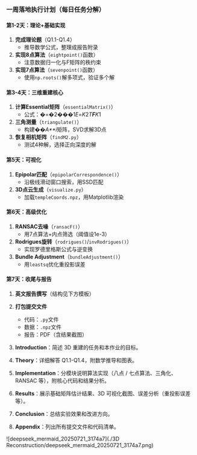 



### 一周落地执行计划（每日任务分解）

#### **第1-2天：理论+基础实现**

1. **完成理论题**（Q1.1-Q1.4）
	- 推导数学公式，整理成报告附录
2. **实现8点算法**（`eightpoint()`函数）
	- 注意数据归一化与F矩阵的秩约束
3. **实现7点算法**（`sevenpoint()`函数）
	- 使用`np.roots()`解多项式，验证多个解

#### **第3-4天：三维重建核心**

1. **计算Essential矩阵**（`essentialMatrix()`）
	- 公式：�=�2���1*E*=*K*2*T**F**K*1
2. **三角测量**（`triangulate()`）
	- 构建��*A**i*矩阵，SVD求解3D点
3. **恢复相机矩阵**（`findM2.py`）
	- 测试4种解，选择正向深度的解

#### **第5天：可视化**

1. **Epipolar匹配**（`epipolarCorrespondence()`）
	- 沿极线滑动窗口搜索，用SSD匹配
2. **3D点云生成**（`visualize.py`）
	- 加载`templeCoords.npz`，用Matplotlib渲染

#### **第6天：高级优化**

1. **RANSAC去噪**（`ransacF()`）
	- 用7点算法+内点筛选（阈值设1e-3）
2. **Rodrigues旋转**（`rodrigues()`/`invRodrigues()`）
	- 实现罗德里格斯公式与逆变换
3. **Bundle Adjustment**（`bundleAdjustment()`）
	- 用`leastsq`优化重投影误差

#### **第7天：收尾与报告**

1. **英文报告撰写**（结构见下方模板）
2. **打包提交文件**
	- 代码：`.py`文件
	- 数据：`.npz`文件
	- 报告：PDF（含结果截图）



1. **Introduction**：简述 3D 重建的任务和本作业的目标。
2. **Theory**：详细解答 Q1.1-Q1.4，附数学推导和图表。
3. **Implementation**：分模块说明算法实现（八点 / 七点算法、三角化、RANSAC 等），附核心代码和结果分析。
4. **Results**：展示基础矩阵估计结果、3D 可视化截图、误差分析（重投影误差等）。
5. **Conclusion**：总结实验效果和改进方向。
6. **Appendix**：列出所有提交文件和代码清单。







![deepseek_mermaid_20250721_3174a7](./3D Reconstruction/deepseek_mermaid_20250721_3174a7.png)





